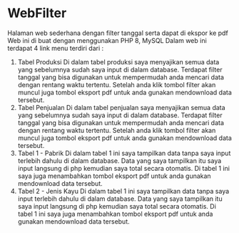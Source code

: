 # WebFilter
Halaman web sederhana dengan filter tanggal serta dapat di ekspor ke pdf
Web ini di buat dengan menggunakan PHP 8, MySQL 
Dalam web ini terdapat 4 link menu terdiri dari :
1. Tabel Produksi
   Di dalam tabel produksi saya menyajikan semua data yang sebelumnya sudah saya input di dalam database. Terdapat filter tanggal yang bisa digunakan untuk mempermudah anda mencari data dengan rentang waktu tertentu. Setelah anda klik tombol filter akan muncul juga tombol eksport pdf untuk anda gunakan mendownload data tersebut.
2. Tabel Penjualan
   Di dalam tabel penjualan saya menyajikan semua data yang sebelumnya sudah saya input di dalam database. Terdapat filter tanggal yang bisa digunakan untuk mempermudah anda mencari data dengan rentang waktu tertentu. Setelah anda klik tombol filter akan muncul juga tombol eksport pdf untuk anda gunakan mendownload data tersebut.
3. Tabel 1 - Pabrik
   Di dalam tabel 1 ini saya tampilkan data tanpa saya input terlebih dahulu di dalam database. Data yang saya tampilkan itu saya input langsung di php kemudian saya total secara otomatis. Di tabel 1 ini saya juga menambahkan tombol eksport pdf untuk anda gunakan mendownload data tersebut.
4. Tabel 2 - Jenis Kayu
   Di dalam tabel 1 ini saya tampilkan data tanpa saya input terlebih dahulu di dalam database. Data yang saya tampilkan itu saya input langsung di php kemudian saya total secara otomatis. Di tabel 1 ini saya juga menambahkan tombol eksport pdf untuk anda gunakan mendownload data tersebut.
